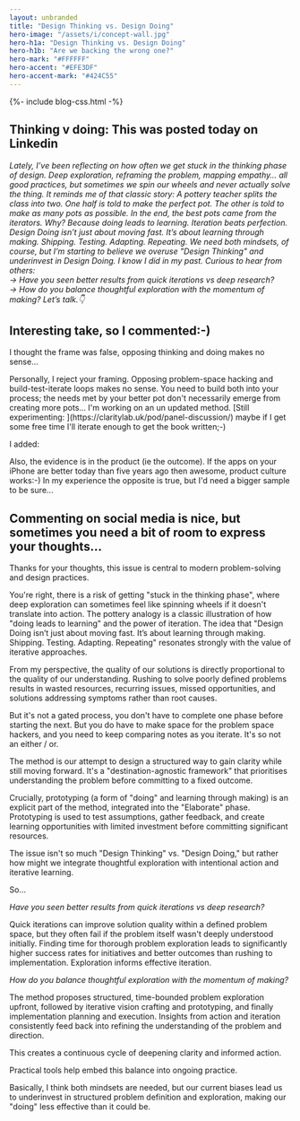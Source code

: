 ```yaml
---
layout: unbranded
title: "Design Thinking vs. Design Doing"
hero-image: "/assets/i/concept-wall.jpg"
hero-h1a: "Design Thinking vs. Design Doing"
hero-h1b: "Are we backing the wrong one?"
hero-mark: "#FFFFFF"
hero-accent: "#EFE3DF"
hero-accent-mark: "#424C55"
---
```


  {%- include blog-css.html -%}

<h2 class="govuk-heading-l">Thinking v doing: This was posted today on Linkedin</h2>

<i>
Lately, I’ve been reflecting on how often we get stuck in the thinking phase of design. Deep exploration, reframing the problem, mapping empathy… all good practices, but sometimes we spin our wheels and never actually solve the thing.
</i>

<i>
It reminds me of that classic story:
A pottery teacher splits the class into two. One half is told to make the perfect pot. The other is told to make as many pots as possible. In the end, the best pots came from the iterators. Why? Because doing leads to learning. Iteration beats perfection.
</i>

<i>
Design Doing isn’t just about moving fast. It’s about learning through making.
Shipping. Testing. Adapting. Repeating.
</i>

<i>
We need both mindsets, of course, but I’m starting to believe we overuse "Design Thinking" and underinvest in Design Doing. I know I did in my past.
</i>

<i>
Curious to hear from others:
<br>→ Have you seen better results from quick iterations vs deep research?
<br>→ How do you balance thoughtful exploration with the momentum of making?
</i><i>
Let’s talk.👇
</i>

<h2 class="govuk-heading-l">Interesting take, so I commented:-)</h2>

I thought the frame was false, opposing thinking and doing makes no sense...

<span class="comment">
Personally, I reject your framing.
Opposing problem-space hacking and build-test-iterate loops makes no sense. You need to build both into your process; the needs met by your better pot don't necessarily emerge from creating more pots...
I'm working on an un updated method. [Still experimenting: ](https://claritylab.uk/pod/panel-discussion/) maybe if I get some free time I'll iterate enough to get the book written;-)</span>

I added:

<span class="comment">
Also, the evidence is in the product (ie the outcome). If the apps on your iPhone are better today than five years ago then awesome, product culture works:-)
In my experience the opposite is true, but I'd need a bigger sample to be sure...</span>

<h2 class="govuk-heading-l">Commenting on social media is nice, but sometimes you need a bit of room to express your thoughts...</h2>

Thanks for your thoughts, this issue is central to modern problem-solving and design practices.

You're right, there is a risk of getting "stuck in the thinking phase", where deep exploration can sometimes feel like spinning wheels if it doesn't translate into action. The pottery analogy is a classic illustration of how "doing leads to learning" and the power of iteration. The idea that "Design Doing isn’t just about moving fast. It’s about learning through making. Shipping. Testing. Adapting. Repeating" resonates strongly with the value of iterative approaches.

From my perspective, the quality of our solutions is directly proportional to the quality of our understanding. Rushing to solve poorly defined problems results in wasted resources, recurring issues, missed opportunities, and solutions addressing symptoms rather than root causes.

But it's not a gated process, you don't have to complete one phase before starting the next. But you do have to make space for the problem space hackers, and you need to keep comparing notes as you iterate. It's so not an either / or.

The method is our attempt to design a structured way to gain clarity while still moving forward. It's a "destination-agnostic framework" that prioritises understanding the problem before committing to a fixed outcome.

Crucially, prototyping (a form of "doing" and learning through making) is an explicit part of the method, integrated into the "Elaborate" phase. Prototyping is used to test assumptions, gather feedback, and create learning opportunities with limited investment before committing significant resources.

The issue isn't so much "Design Thinking" vs. "Design Doing," but rather how might we integrate thoughtful exploration with intentional action and iterative learning. 

So...

_Have you seen better results from quick iterations vs deep research?_

Quick iterations can improve solution quality within a defined problem space, but they often fail if the problem itself wasn't deeply understood initially. Finding time for thorough problem exploration leads to significantly higher success rates for initiatives and better outcomes than rushing to implementation. Exploration informs effective iteration.

_How do you balance thoughtful exploration with the momentum of making?_

The method proposes structured, time-bounded problem exploration upfront, followed by iterative vision crafting and prototyping, and finally implementation planning and execution. Insights from action and iteration consistently feed back into refining the understanding of the problem and direction. 

This creates a continuous cycle of deepening clarity and informed action. 

Practical tools help embed this balance into ongoing practice.

Basically, I think both mindsets are needed, but our current biases lead us to underinvest in structured problem definition and exploration, making our "doing" less effective than it could be.

